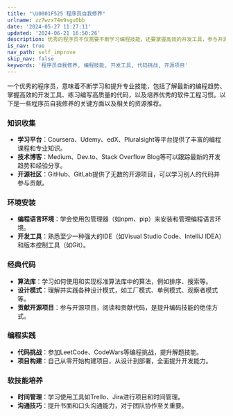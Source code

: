 ```yaml
---
title: "\U0001F525 程序员自我修养"
urlname: zz7wzx74m9sgu0bb
date: '2024-05-27 11:27:11'
updated: '2024-06-21 16:50:26'
description: 优秀的程序员不仅需要不断学习编程技能，还要掌握高效的开发工具，参与开源项目，并通过代码挑战提升自己。了解更多程序员自我修养的关键方面和资源推荐。
is_nav: true
nav_path: self_improve
skip_nav: false
keywords: '程序员自我修养, 编程技能, 开发工具, 代码挑战, 开源项目'
---
```

一个优秀的程序员，意味着不断学习和提升专业技能，包括了解最新的编程趋势、掌握高效的开发工具、练习编写高质量的代码，以及培养优秀的软件工程习惯。以下是一些程序员自我修养的关键方面以及相关的资源推荐。

### 知识收集

- **学习平台**：Coursera、Udemy、edX、Pluralsight等平台提供了丰富的编程课程和专业知识。
- **技术博客**：Medium、Dev.to、Stack Overflow Blog等可以跟踪最新的开发趋势和经验分享。
- **开源社区**：GitHub、GitLab提供了无数的开源项目，可以学习别人的代码并参与贡献。
### 环境安装

- **编程语言环境**：学会使用包管理器（如npm、pip）来安装和管理编程语言环境。
- **开发工具**：熟悉至少一种强大的IDE（如Visual Studio Code、IntelliJ IDEA）和版本控制工具（如Git）。

### 经典代码

- **算法库**：学习如何使用和实现标准算法库中的算法，例如排序、搜索等。
- **设计模式**：理解并实践各种设计模式，如工厂模式、单例模式、观察者模式等。
- **贡献开源项目**：参与开源项目，阅读和贡献代码，是提升编码技能的绝佳方式。
### 编程实践

- **代码挑战**：参加LeetCode、CodeWars等编程挑战，提升解题技能。
- **项目构建**：自己从零开始构建项目，从设计到部署，全面提升开发能力。
### 软技能培养

- **时间管理**：学习使用工具如Trello、Jira进行项目和时间管理。
- **沟通技巧**：提升书面和口头沟通能力，对于团队协作至关重要。


